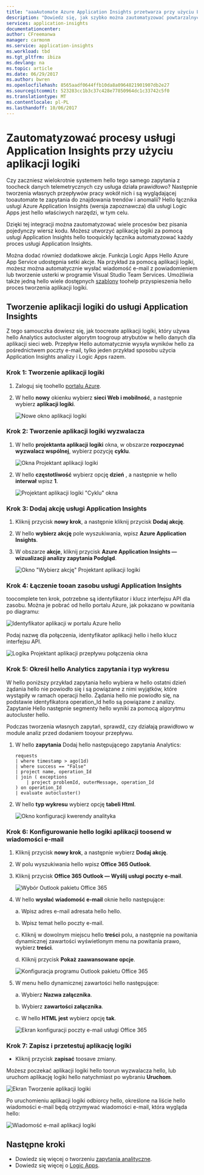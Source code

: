```yaml
---
title: "aaaAutomate Azure Application Insights przetwarza przy użyciu Logic Apps."
description: "Dowiedz się, jak szybko można zautomatyzować powtarzalnych procesów przez dodanie aplikacji logiki tooyour hello usługi Application Insights łącznika."
services: application-insights
documentationcenter: 
author: CFreemanwa
manager: carmonm
ms.service: application-insights
ms.workload: tbd
ms.tgt_pltfrm: ibiza
ms.devlang: na
ms.topic: article
ms.date: 06/29/2017
ms.author: bwren
ms.openlocfilehash: 8565aadf0644ffb10da8a0964821901907db2e27
ms.sourcegitcommit: 523283cc1b3c37c428e77850964dc1c33742c5f0
ms.translationtype: MT
ms.contentlocale: pl-PL
ms.lasthandoff: 10/06/2017
---
```

# <a name="automate-application-insights-processes-by-using-logic-apps"></a>Zautomatyzować procesy usługi Application Insights przy użyciu aplikacji logiki

Czy zaczniesz wielokrotnie systemem hello tego samego zapytania z toocheck danych telemetrycznych czy usługa działa prawidłowo? Następnie tworzenia własnych przepływów pracy wokół nich i są wyglądającej tooautomate te zapytania do znajdowania trendów i anomalii? Hello łącznika usługi Azure Application Insights (wersja zapoznawcza) dla usługi Logic Apps jest hello właściwych narzędzi, w tym celu.

Dzięki tej integracji można zautomatyzować wiele procesów bez pisania pojedynczy wiersz kodu. Możesz utworzyć aplikację logiki za pomocą usługi Application Insights hello tooquickly łącznika automatyzować każdy proces usługi Application Insights. 

Można dodać również dodatkowe akcje. Funkcja Logic Apps Hello Azure App Service udostępnia setki akcje. Na przykład za pomocą aplikacji logiki, możesz można automatycznie wysłać wiadomość e-mail z powiadomieniem lub tworzenie usterki w programie Visual Studio Team Services. Umożliwia także jedną hello wiele dostępnych [szablony](https://docs.microsoft.com/azure/logic-apps/logic-apps-use-logic-app-templates) toohelp przyspieszenia hello proces tworzenia aplikacji logiki. 

## <a name="create-a-logic-app-for-application-insights"></a>Tworzenie aplikacji logiki do usługi Application Insights

Z tego samouczka dowiesz się, jak toocreate aplikacji logiki, który używa hello Analytics autocluster algorytm toogroup atrybutów w hello danych dla aplikacji sieci web. Przepływ Hello automatycznie wysyła wyników hello za pośrednictwem poczty e-mail, tylko jeden przykład sposobu użycia Application Insights analizy i Logic Apps razem. 

### <a name="step-1-create-a-logic-app"></a>Krok 1: Tworzenie aplikacji logiki
1. Zaloguj się toohello [portalu Azure](https://portal.azure.com).
2. W hello **nowy** okienku wybierz **sieci Web i mobilność**, a następnie wybierz **aplikacji logiki**.

    ![Nowe okno aplikacji logiki](./media/automate-with-logic-apps/logicapp1.png)

### <a name="step-2-create-a-trigger-for-your-logic-app"></a>Krok 2: Tworzenie aplikacji logiki wyzwalacza
1. W hello **projektanta aplikacji logiki** okna, w obszarze **rozpoczynać wyzwalacz wspólnej**, wybierz pozycję **cyklu**.

    ![Okna Projektant aplikacji logiki](./media/automate-with-logic-apps/logicapp2.png)

2. W hello **częstotliwość** wybierz opcję **dzień** , a następnie w hello **interwał** wpisz **1**.

    ![Projektant aplikacji logiki "Cyklu" okna](./media/automate-with-logic-apps/step2b.png)

### <a name="step-3-add-an-application-insights-action"></a>Krok 3: Dodaj akcję usługi Application Insights
1. Kliknij przycisk **nowy krok**, a następnie kliknij przycisk **Dodaj akcję**.

2. W hello **wybierz akcję** pole wyszukiwania, wpisz **Azure Application Insights**.

3. W obszarze **akcje**, kliknij przycisk **Azure Application Insights — wizualizacji analizy zapytania Podgląd**.

    ![Okno "Wybierz akcję" Projektant aplikacji logiki](./media/automate-with-logic-apps/flow2.png)

### <a name="step-4-connect-tooan-application-insights-resource"></a>Krok 4: Łączenie tooan zasobu usługi Application Insights

toocomplete ten krok, potrzebne są identyfikator i klucz interfejsu API dla zasobu. Można je pobrać od hello portalu Azure, jak pokazano w powitania po diagramu:

![Identyfikator aplikacji w portalu Azure hello](./media/automate-with-logic-apps/appid.png) 

Podaj nazwę dla połączenia, identyfikator aplikacji hello i hello klucz interfejsu API.

![Logika Projektant aplikacji przepływu połączenia okna](./media/automate-with-logic-apps/flow3.png)

### <a name="step-5-specify-hello-analytics-query-and-chart-type"></a>Krok 5: Określ hello Analytics zapytania i typ wykresu
W hello poniższy przykład zapytania hello wybiera w hello ostatni dzień żądania hello nie powiodło się i są powiązane z nimi wyjątków, które wystąpiły w ramach operacji hello. Żądania hello nie powiodło się, na podstawie identyfikatora operation_Id hello są powiązane z analizy. Zapytanie Hello następnie segmenty hello wyniki za pomocą algorytmu autocluster hello. 

Podczas tworzenia własnych zapytań, sprawdź, czy działają prawidłowo w module analiz przed dodaniem tooyour przepływu.

1. W hello **zapytania** Dodaj hello następującego zapytania Analytics: 

    ```
    requests
    | where timestamp > ago(1d)
    | where success == "False"
    | project name, operation_Id
    | join ( exceptions
        | project problemId, outerMessage, operation_Id
    ) on operation_Id
    | evaluate autocluster()
    ```

2. W hello **typ wykresu** wybierz opcję **tabeli Html**.

    ![Okno konfiguracji kwerendy analityka](./media/automate-with-logic-apps/flow4.png)

### <a name="step-6-configure-hello-logic-app-toosend-email"></a>Krok 6: Konfigurowanie hello logiki aplikacji toosend w wiadomości e-mail

1. Kliknij przycisk **nowy krok**, a następnie wybierz **Dodaj akcję**.

2. W polu wyszukiwania hello wpisz **Office 365 Outlook**.

3. Kliknij przycisk **Office 365 Outlook — Wyślij usługi poczty e-mail**.

    ![Wybór Outlook pakietu Office 365](./media/automate-with-logic-apps/flow2b.png)

4. W hello **wysłać wiadomość e-mail** oknie hello następujące:

   a. Wpisz adres e-mail adresata hello hello.

   b. Wpisz temat hello poczty e-mail.

   c. Kliknij w dowolnym miejscu hello **treści** polu, a następnie na powitania dynamicznej zawartości wyświetlonym menu na powitania prawo, wybierz **treści**.

   d. Kliknij przycisk **Pokaż zaawansowane opcje**.

      ![Konfiguracja programu Outlook pakietu Office 365](./media/automate-with-logic-apps/flow5.png)

5. W menu hello dynamicznej zawartości hello następujące:

    a. Wybierz **Nazwa załącznika**.

    b. Wybierz **zawartości załącznika**.
    
    c. W hello **HTML jest** wybierz opcję **tak**.

      ![Ekran konfiguracji poczty e-mail usługi Office 365](./media/automate-with-logic-apps/flow7.png)

### <a name="step-7-save-and-test-your-logic-app"></a>Krok 7: Zapisz i przetestuj aplikację logiki
* Kliknij przycisk **zapisać** toosave zmiany.

Możesz poczekać aplikacji logiki hello toorun wyzwalacza hello, lub uruchom aplikację logiki hello natychmiast po wybraniu **Uruchom**.

![Ekran Tworzenie aplikacji logiki](./media/automate-with-logic-apps/step7.png)

Po uruchomieniu aplikacji logiki odbiorcy hello, określone na liście hello wiadomości e-mail będą otrzymywać wiadomości e-mail, która wygląda hello:

![Wiadomość e-mail aplikacji logiki](./media/automate-with-logic-apps/flow9.png)

## <a name="next-steps"></a>Następne kroki

- Dowiedz się więcej o tworzeniu [zapytania analityczne](app-insights-analytics-using.md).
- Dowiedz się więcej o [Logic Apps](https://docs.microsoft.com/azure/logic-apps/logic-apps-what-are-logic-apps).



<!--Link references-->





